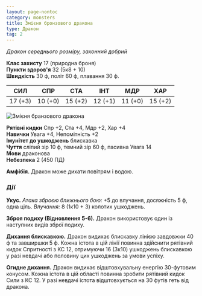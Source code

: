 ```yaml
---
layout: page-nontoc
category: monsters
title: Змієня бронзового дракона
type: Дракон
tag: 2
---
```


_Дракон середнього розміру, законний добрий_

**Клас захисту** 17 (природна броня)    
**Пункти здоров'я** 32 (5к8 + 10)    
**Швидкість** 30 ф, політ 60 ф, плавання 30 ф.

| СИЛ     | СПР     | СТА     | ІНТ     | МДР     | ХАР     |
| ------- | ------- | ------- | ------- | ------- | ------- |
| 17 (+3) | 10 (+0) | 15 (+2) | 12 (+1) | 11 (+0) | 15 (+2) |

![Змієня бранзового дракона](https://www.dndbeyond.com/avatars/thumbnails/16/492/1000/1000/636376306909593829.jpeg)

**Рятівні кидки** Спр +2, Ста +4, Мдр +2, Хар +4    
**Навички** Увага +4, Непомітність +2    
**Імунітет до ушкоджень** блискавка    
**Чуття** сліпий зір 10 ф, темний зір 60 ф, пасивна Увага 14    
**Мови** драконова    
**Небезпека** 2 (450 ПД)

**Амфібія.** Дракон може дихати повітрям і водою.

### Дії
**Укус.** _Атака зброєю ближнього бою:_ +5 до влучання, досяжність 5 ф, одна ціль. _Влучання:_ 8 (1к10 + 3) колотих ушкоджень.    

**Зброя подиху (Відновлення 5-6).** Дракон використовує один із наступних видів зброї подиху.    

**Дихання блискавкою.** Дракон видихає блискавку лінією завдовжки 40 ф та завширшки 5 ф. Кожна істота в цій лінії повинна здійснити рятівний кидок Спритності з КС 12, отримуючи 16 (3к10) ушкоджень блискавкою у разі невдачі або половину цих ушкоджень за умови успіху.    

**Огидне дихання.** Дракон видихає відштовхувальну енергію 30-футовим конусом. Кожна істота в цій області повинна зробити рятівний кидок Сили з КС 12. У разі невдачі істота відштовхується на 30 футів геть від дракона.
